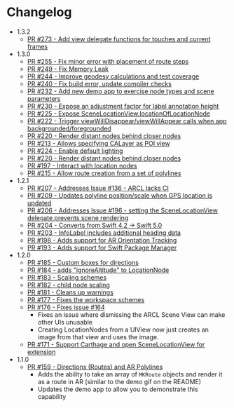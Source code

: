 # Changelog
- 1.3.2
   - [PR #273 - Add view delegate functions for touches and current frames](https://github.com/ProjectDent/ARKit-CoreLocation/pull/273)
- 1.3.0
   - [PR #255 - Fix minor error with placement of route steps](https://github.com/ProjectDent/ARKit-CoreLocation/pull/255)
   - [PR #249 - Fix Memory Leak](https://github.com/ProjectDent/ARKit-CoreLocation/pull/249)
   - [PR #244 - Improve geodesy calculations and test coverage](https://github.com/ProjectDent/ARKit-CoreLocation/pull/244)
   - [PR #240 - Fix build error, update compiler checks](https://github.com/ProjectDent/ARKit-CoreLocation/pull/240)
   - [PR #232 - Add new demo app to exercise node types and scene parameters](https://github.com/ProjectDent/ARKit-CoreLocation/pull/232)
   - [PR #230 - Expose an adjustment factor for label annotation height](https://github.com/ProjectDent/ARKit-CoreLocation/pull/230)
   - [PR #225 - Expose SceneLocationView.locationOfLocationNode ](https://github.com/ProjectDent/ARKit-CoreLocation/pull/225)
   - [PR #222 - Trigger viewWillDisappear/viewWillAppear calls when app backgrounded/foregrounded](https://github.com/ProjectDent/ARKit-CoreLocation/pull/222)
   - [PR #220 - Render distant nodes behind closer nodes ](https://github.com/ProjectDent/ARKit-CoreLocation/pull/220)
    - [PR #213 - Allows specifying CALayer as POI view](https://github.com/ProjectDent/ARKit-CoreLocation/pull/213)
    - [PR #224 - Enable default lighting ](https://github.com/ProjectDent/ARKit-CoreLocation/pull/224)
    - [PR #220 - Render distant nodes behind closer nodes ](https://github.com/ProjectDent/ARKit-CoreLocation/pull/220)
    - [PR #197 - Interact with location nodes](https://github.com/ProjectDent/ARKit-CoreLocation/pull/197)
    - [PR #215 - Allow route creation from a set of polylines](https://github.com/ProjectDent/ARKit-CoreLocation/pull/215)
- 1.2.1
    - [PR #207 - Addresses Issue #136 - ARCL lacks CI ](https://github.com/ProjectDent/ARKit-CoreLocation/pull/207)
    - [PR #209 - Updates polyline position/scale when GPS location is updated](https://github.com/ProjectDent/ARKit-CoreLocation/pull/209)
    - [PR #206 - Addresses Issue #196 - setting the SceneLocationView delegate prevents scene rendering](https://github.com/ProjectDent/ARKit-CoreLocation/pull/206)
    - [PR #204 - Converts from Swift 4.2 -> Swift 5.0](https://github.com/ProjectDent/ARKit-CoreLocation/pull/204)
    - [PR #203 - InfoLabel includes additional heading data](https://github.com/ProjectDent/ARKit-CoreLocation/pull/203)
    - [PR #198 - Adds support for AR Orientation Tracking](https://github.com/ProjectDent/ARKit-CoreLocation/pull/198)
    - [PR #193 - Adds support for Swift Package Manager](https://github.com/ProjectDent/ARKit-CoreLocation/pull/193)
- 1.2.0 
    - [PR #185 - Custom boxes for directions](https://github.com/ProjectDent/ARKit-CoreLocation/pull/185/files)
    - [PR #184 - adds "ignoreAltitude" to LocationNode](https://github.com/ProjectDent/ARKit-CoreLocation/pull/184)
    - [PR #183 - Scaling schemes](https://github.com/ProjectDent/ARKit-CoreLocation/pull/183)
    - [PR #182 - child node scaling](https://github.com/ProjectDent/ARKit-CoreLocation/pull/182)
    - [PR #181 - Cleans up warnings](https://github.com/ProjectDent/ARKit-CoreLocation/pull/181)
    - [PR #177 - Fixes the workspace schemes](https://github.com/ProjectDent/ARKit-CoreLocation/pull/177)
    - [PR #176 - Fixes issue #164](https://github.com/ProjectDent/ARKit-CoreLocation/pull/176)
        - Fixes an issue where dismissing the ARCL Scene View can make other UIs unusable
        - Creating LocationNodes from a UIView now just creates an image from that view and uses the image.
    - [PR #171 - Support Carthage and open SceneLocationView for extension](https://github.com/ProjectDent/ARKit-CoreLocation/pull/171)
- 1.1.0
    - [PR #159 - Directions (Routes) and AR Polylines](https://github.com/ProjectDent/ARKit-CoreLocation/pull/159)
        - Adds the ability to take an array of `MKRoute` objects and render it as a route in AR (similar to the demo gif on the README)
        - Updates the demo app to allow you to demonstrate this capability
